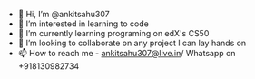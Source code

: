 - 👋 Hi, I’m @ankitsahu307
- 👀 I’m interested in learning to code 
- 🌱 I’m currently learning programing on edX's CS50
- 💞️ I’m looking to collaborate on any project I can lay hands on
- 📫 How to reach me - ankitsahu307@live.in/ Whatsapp on +918130982734

<!---
ankitsahu307/ankitsahu307 is a ✨ special ✨ repository because its `README.md` (this file) appears on your GitHub profile.
You can click the Preview link to take a look at your changes.
--->
